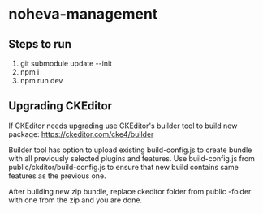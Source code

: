 # noheva-management

## Steps to run
1. git submodule update --init
2. npm i
3. npm run dev

## Upgrading CKEditor

If CKEditor needs upgrading use CKEditor's builder tool to build new package: https://ckeditor.com/cke4/builder

Builder tool has option to upload existing build-config.js to create bundle with all previously selected plugins and features. Use build-config.js from public/ckditor/build-config.js to ensure that new build contains same features as the previous one.

After building new zip bundle, replace ckeditor folder from public -folder with one from the zip and you are done.

